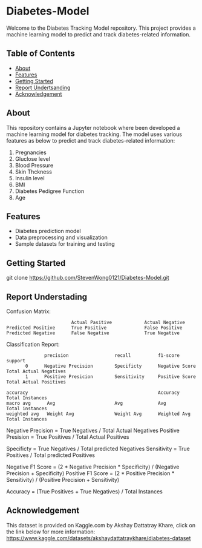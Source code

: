 # Diabetes-Model
Welcome to the Diabetes Tracking Model repository. This project provides a machine learning model to predict and track diabetes-related information.


## Table of Contents

- [About](#about)
- [Features](#features)
- [Getting Started](#getting-started)
- [Report Undertsanding](#report-understanding)
- [Acknowledgement](#acknowledgement)


## About

This repository contains a Jupyter notebook where been developed a machine learning model for diabetes tracking. 
The model uses various features  as below to predict and track diabetes-related information:
1. Pregnancies
2. Gluclose level
3. Blood Pressure
4. Skin Thckness
5. Insulin level
6. BMI
7. Diabetes Pedigree Function
8. Age

## Features

- Diabetes prediction model
- Data preprocessing and visualization
- Sample datasets for training and testing

## Getting Started

git clone https://github.com/StevenWong0121/Diabetes-Model.git

## Report Understading

Confusion Matrix:

                            Actual Pasitive            Actual Negative
    Predicted Positive      True Positive              False Positive
    Predicted Negative      False Negative             True Negative

Classification Report:

                  precision                 recall          f1-score              support
           0      Negative Precision        Specificty      Negative Score        Total Actual Negatives
           1      Positive Presicion        Sensitivity     Positive Score        Total Actual Positives

    accuracy                                                Accuracy              Total Instances
    macro avg      Avg                      Avg             Avg                   Total instances
    weighted avg   Weight Avg               Weight Avg      Weighted Avg          Total Instances

Negative Precision = True Negatives / Total Actual Negatives
Positive Presision = True Positives / Total Actual Positives 

Specificty = True Negatives / Total predicted Negatives
Sensitivity = True Positives / Total predicted Positives

Negative F1 Score = (2 * Negative Precision * Specificity) / (Negative Precision + Specificity)
Positive F1 Score = (2 * Positive Precision * Sensitivity) / (Positive Precision + Sensitivity)

Accuracy = (True Positives + True Negatives) / Total Instances


## Acknowledgement

This dataset is provided on Kaggle.com by Akshay Dattatray Khare, click on the link below for more information:
https://www.kaggle.com/datasets/akshaydattatraykhare/diabetes-dataset
